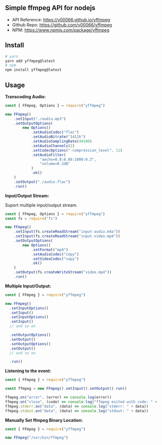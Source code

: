 ## Simple ffmpeg API for nodejs

-   API Reference: <https://y00066.github.io/yffmpeg>
-   Github Repo: <https://github.com/y00066/yffmpeg>
-   NPM: <https://www.npmjs.com/package/yffmpeg>

## Install

```bash
# yarn
yarn add yffmpeg@latest
# npm
npm install yffmpeg@latest
```

## Usage

**Transcoding Audio:**

```js
const { FFmpeg, Options } = require("yffmpeg")

new FFmpeg()
    .setInput("./audio.mp3")
    .setOutputOptions(
        new Options()
            .setAudioCodec("flac")
            .setAudioBitrate("1411k")
            .setAudioSamplingRate(44100)
            .setAudioChannels(2)
            .setCodecOptions("-compression_level", 11)
            .setAudioFilter(
                "aecho=0.8:0.88:1000:0.3",
                "volume=0.2dB"
            )
            .ok()
    )
    .setOutput("./audio.flac")
    .run()
```

**Input/Output Stream:**

Suport multiple input/output stream.

```js
const { FFmpeg, Options } = require("yffmpeg")
const fs = require("fs")

new FFmpeg()
    .setInput(fs.createReadStream("input-audio.m4a"))
    .setInput(fs.createReadStream("input-video.mp4"))
    .setOutputOptions(
        new Options()
            .setFormat("mp4")
            .setAudioCodec("copy")
            .setVideoCodec("copy")
            .ok()
    )
    .setOutput(fs.createWriteStream("video.mp4"))
    .run()
```

**Multiple Input/Output:**

```js
const { FFmpeg } = require("yffmpeg")

new FFmpeg()
  .setInputOptions()
  .setInput()
  .setInputOptions()
  .setInput()
  // and so on

  .setOutputOptions()
  .setOutput()
  .setOutputOptions()
  .setOutput()
  // and so on

  .run()
```

**Listening to the event:**

```js
const { FFmpeg } = require("yffmpeg")

const ffmpeg = new FFmpeg().setInput().setOutput().run()

ffmpeg.on("error", (error) => console.log(error))
ffmpeg.on("close", (code) => console.log("ffmpeg exited with code: " + code))
ffmpeg.stderr.on("data", (data) => console.log("stderr: " + data))
ffmpeg.stdout.on("data", (data) => console.log("stdout: " + data))
```

**Manually Set ffmpeg Binary Location:**

```js
const { FFmpeg } = require("yffmpeg")

new FFmpeg("/usr/bin/ffmpeg")
```